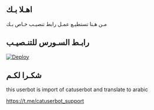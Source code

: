 ## اهـلا بـك
مـن هـنا تستطيـع عمـل رابط تنصيـب خـاص بـك

## رابـط السـورس للتنـصيـب

[![Deploy](https://www.herokucdn.com/deploy/button.svg)](https://heroku.com/deploy?template=https://github.com/Pot172/jmthon)

## شكـرا لكـم 


this userbot is import of catuserbot and translate to arabic

https://t.me/catuserbot_support
